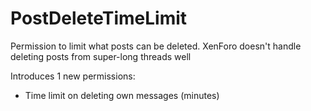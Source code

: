 # PostDeleteTimeLimit

Permission to limit what posts can be deleted. XenForo doesn't handle deleting posts from super-long threads well

Introduces 1 new permissions:

- Time limit on deleting own messages (minutes)

